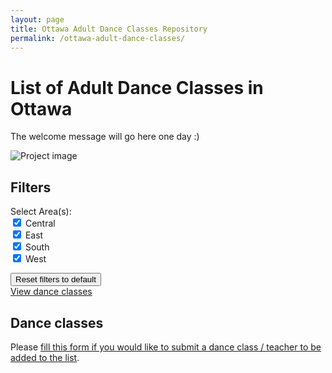 ```yaml
---
layout: page
title: Ottawa Adult Dance Classes Repository
permalink: /ottawa-adult-dance-classes/
---
```


<link rel="stylesheet" href="{{ "/assets/css/custom.css" | relative_url }}">

# List of Adult Dance Classes in Ottawa

The welcome message will go here one day :)

![Project image](https://placehold.co/600x300?text=Project+1)

## Filters

<form class="form">

				

<div class="form-group row">
<label for="selectedArea" class="col-sm-2 col-form-label">Select Area(s):</label>
<div class="col-sm-10">
<div class="checkbox">
<label><input type="checkbox" id="centralCheckbox" class="areaCheckbox" value="Central" checked=""> Central</label>
</div>
<div class="checkbox">
<label><input type="checkbox" id="eastCheckbox" class="areaCheckbox" value="East" checked=""> East</label>
</div>
<div class="checkbox">
<label><input type="checkbox" id="southCheckbox" class="areaCheckbox" value="South" checked=""> South</label>
</div>
<div class="checkbox">
<label><input type="checkbox" id="westCheckbox" class="areaCheckbox" value="West" checked=""> West</label>
</div>
</div>
</div>


</form>

<div class="mt-3">
<button class="btn btn-secondary" onclick="clearAllFilters()">
Reset filters to default
</button>
</div>
<div class="mt-3">
<a href="#csvData" class="btn btn-primary">
View dance classes
</a>
</div>


<h2>Dance classes</h2>
<p>Please <a href="https://forms.gle/uYWN8SJGCwrpU3249" target="_blank">fill this form if you would like to submit a dance class / teacher to be added to the list</a>. </p>
<div id="csvData"></div>

<!-- Include PapaParse library -->
<script src="https://cdnjs.cloudflare.com/ajax/libs/PapaParse/5.3.0/papaparse.min.js"></script>
<script src="{{ "/assets/js/ottawa-adult-dance-classes.js" | relative_url }}"></script>
